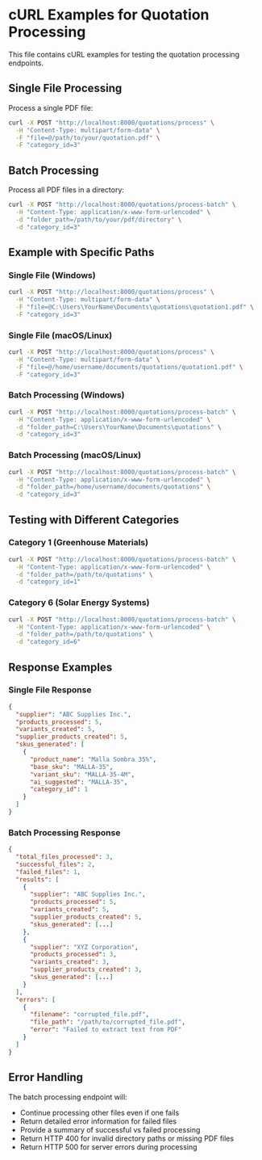 # cURL Examples for Quotation Processing

This file contains cURL examples for testing the quotation processing endpoints.

## Single File Processing

Process a single PDF file:

```bash
curl -X POST "http://localhost:8000/quotations/process" \
  -H "Content-Type: multipart/form-data" \
  -F "file=@/path/to/your/quotation.pdf" \
  -F "category_id=3"
```

## Batch Processing

Process all PDF files in a directory:

```bash
curl -X POST "http://localhost:8000/quotations/process-batch" \
  -H "Content-Type: application/x-www-form-urlencoded" \
  -d "folder_path=/path/to/your/pdf/directory" \
  -d "category_id=3"
```

## Example with Specific Paths

### Single File (Windows)
```bash
curl -X POST "http://localhost:8000/quotations/process" \
  -H "Content-Type: multipart/form-data" \
  -F "file=@C:\Users\YourName\Documents\quotations\quotation1.pdf" \
  -F "category_id=3"
```

### Single File (macOS/Linux)
```bash
curl -X POST "http://localhost:8000/quotations/process" \
  -H "Content-Type: multipart/form-data" \
  -F "file=@/home/username/documents/quotations/quotation1.pdf" \
  -F "category_id=3"
```

### Batch Processing (Windows)
```bash
curl -X POST "http://localhost:8000/quotations/process-batch" \
  -H "Content-Type: application/x-www-form-urlencoded" \
  -d "folder_path=C:\Users\YourName\Documents\quotations" \
  -d "category_id=3"
```

### Batch Processing (macOS/Linux)
```bash
curl -X POST "http://localhost:8000/quotations/process-batch" \
  -H "Content-Type: application/x-www-form-urlencoded" \
  -d "folder_path=/home/username/documents/quotations" \
  -d "category_id=3"
```

## Testing with Different Categories

### Category 1 (Greenhouse Materials)
```bash
curl -X POST "http://localhost:8000/quotations/process-batch" \
  -H "Content-Type: application/x-www-form-urlencoded" \
  -d "folder_path=/path/to/quotations" \
  -d "category_id=1"
```

### Category 6 (Solar Energy Systems)
```bash
curl -X POST "http://localhost:8000/quotations/process-batch" \
  -H "Content-Type: application/x-www-form-urlencoded" \
  -d "folder_path=/path/to/quotations" \
  -d "category_id=6"
```

## Response Examples

### Single File Response
```json
{
  "supplier": "ABC Supplies Inc.",
  "products_processed": 5,
  "variants_created": 5,
  "supplier_products_created": 5,
  "skus_generated": [
    {
      "product_name": "Malla Sombra 35%",
      "base_sku": "MALLA-35",
      "variant_sku": "MALLA-35-4M",
      "ai_suggested": "MALLA-35",
      "category_id": 1
    }
  ]
}
```

### Batch Processing Response
```json
{
  "total_files_processed": 3,
  "successful_files": 2,
  "failed_files": 1,
  "results": [
    {
      "supplier": "ABC Supplies Inc.",
      "products_processed": 5,
      "variants_created": 5,
      "supplier_products_created": 5,
      "skus_generated": [...]
    },
    {
      "supplier": "XYZ Corporation",
      "products_processed": 3,
      "variants_created": 3,
      "supplier_products_created": 3,
      "skus_generated": [...]
    }
  ],
  "errors": [
    {
      "filename": "corrupted_file.pdf",
      "file_path": "/path/to/corrupted_file.pdf",
      "error": "Failed to extract text from PDF"
    }
  ]
}
```

## Error Handling

The batch processing endpoint will:
- Continue processing other files even if one fails
- Return detailed error information for failed files
- Provide a summary of successful vs failed processing
- Return HTTP 400 for invalid directory paths or missing PDF files
- Return HTTP 500 for server errors during processing 